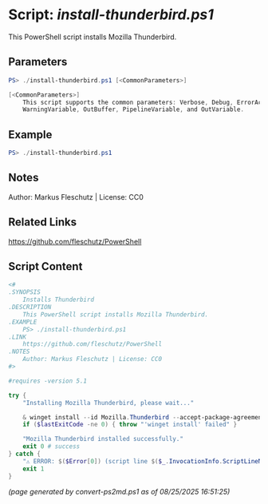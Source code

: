 Script: *install-thunderbird.ps1*
========================

This PowerShell script installs Mozilla Thunderbird.

Parameters
----------
```powershell
PS> ./install-thunderbird.ps1 [<CommonParameters>]

[<CommonParameters>]
    This script supports the common parameters: Verbose, Debug, ErrorAction, ErrorVariable, WarningAction, 
    WarningVariable, OutBuffer, PipelineVariable, and OutVariable.
```

Example
-------
```powershell
PS> ./install-thunderbird.ps1

```

Notes
-----
Author: Markus Fleschutz | License: CC0

Related Links
-------------
https://github.com/fleschutz/PowerShell

Script Content
--------------
```powershell
<#
.SYNOPSIS
	Installs Thunderbird
.DESCRIPTION
	This PowerShell script installs Mozilla Thunderbird.
.EXAMPLE
	PS> ./install-thunderbird.ps1
.LINK
	https://github.com/fleschutz/PowerShell
.NOTES
	Author: Markus Fleschutz | License: CC0
#>

#requires -version 5.1

try {
	"Installing Mozilla Thunderbird, please wait..."

	& winget install --id Mozilla.Thunderbird --accept-package-agreements --accept-source-agreements
	if ($lastExitCode -ne 0) { throw "'winget install' failed" }

	"Mozilla Thunderbird installed successfully."
	exit 0 # success
} catch {
	"⚠️ ERROR: $($Error[0]) (script line $($_.InvocationInfo.ScriptLineNumber))"
	exit 1
}
```

*(page generated by convert-ps2md.ps1 as of 08/25/2025 16:51:25)*

